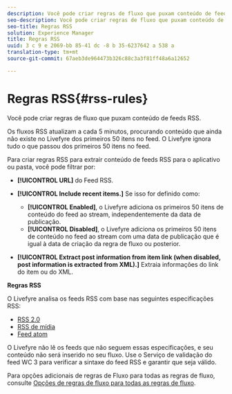 ```yaml
---
description: Você pode criar regras de fluxo que puxam conteúdo de feeds RSS.
seo-description: Você pode criar regras de fluxo que puxam conteúdo de feeds RSS.
seo-title: Regras RSS
solution: Experience Manager
title: Regras RSS
uuid: 3 c 9 e 2069-bb 85-41 dc -8 b 35-6237642 a 538 a
translation-type: tm+mt
source-git-commit: 67aeb3de964473b326c88c3a3f81ff48a6a12652

---
```



# Regras RSS{#rss-rules}

Você pode criar regras de fluxo que puxam conteúdo de feeds RSS.

Os fluxos RSS atualizam a cada 5 minutos, procurando conteúdo que ainda não existe no Livefyre dos primeiros 50 itens no feed. O Livefyre ignora tudo o que passou dos primeiros 50 itens no feed.

Para criar regras RSS para extrair conteúdo de feeds RSS para o aplicativo ou pasta, você pode filtrar por:

* **[!UICONTROL URL]** do Feed RSS.
* **[!UICONTROL Include recent items.]** Se isso for definido como:

   * **[!UICONTROL Enabled]**, o Livefyre adiciona os primeiros 50 itens de conteúdo do feed ao stream, independentemente da data de publicação.
   * **[!UICONTROL Disabled]**, o Livefyre adiciona os primeiros 50 itens de conteúdo no feed ao stream com uma data de publicação que é igual à data de criação da regra de fluxo ou posterior.

* **[!UICONTROL Extract post information from item link (when disabled, post information is extracted from XML).]** Extraia informações do link do item ou do XML.

**Regras RSS**

O Livefyre analisa os feeds RSS com base nas seguintes especificações RSS:

* [RSS 2.0](https://en.wikipedia.org/wiki/RSS)
* [RSS de mídia](https://en.wikipedia.org/wiki/Media_RSS)
* [Feed atom](https://validator.w3.org/feed/docs/atom.html)

O Livefyre não lê os feeds que não seguem essas especificações, e seu conteúdo não será inserido no seu fluxo. Use o Serviço de validação do feed WC 3 para verificar a sintaxe do feed RSS e garantir que seja válido.

Para opções adicionais de regras de Fluxo para todas as regras de fluxo, consulte [Opções de regras de fluxo para todas as regras de fluxo](../c-streams/c-stream-rule-options-for-all-stream-rules.md#c_stream_rule_options_for_all_stream_rules).

